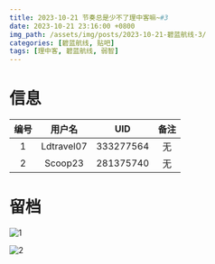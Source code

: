 ```yaml
---
title: 2023-10-21 节奏总是少不了理中客嘛~#3
date: 2023-10-21 23:16:00 +0800
img_path: /assets/img/posts/2023-10-21-碧蓝航线-3/
categories: [碧蓝航线, 贴吧]
tags: [理中客, 碧蓝航线, 弱智]
---
```


# 信息

| 编号 |   用户名   |    UID    | 备注 |
| :--: | :--------: | :-------: | :--: |
|  1   | Ldtravel07 | 333277564 |  无  |
|  2   |  Scoop23   | 281375740 |  无  |

# 留档

![1](1.jpg)

![2](2.jpg)